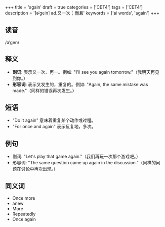 +++
title = 'again'
draft = true
categories = ['CET4']
tags = ['CET4']
description = '[əˈgein] ad.又一次；而且'
keywords = ['ai words', 'again']
+++

## 读音
/əˈɡen/

## 释义
- **副词**: 表示又一次、再一。例如: "I'll see you again tomorrow."（我明天再见到你。）
- **形容词**: 表示又发生的，重复的。例如: "Again, the same mistake was made."（同样的错误再次发生。）

## 短语
- "Do it again" 意味着重复某个动作或过程。
- "For once and again" 表示反复地，多次。

## 例句
- 副词: "Let's play that game again."（我们再玩一次那个游戏吧。）
- 形容词: "The same question came up again in the discussion."（同样的问题在讨论中再次出现。）

## 同义词
- Once more
- anew
- More
- Repeatedly
- Once again
